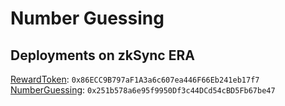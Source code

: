 # Number Guessing

## Deployments on zkSync ERA
[RewardToken](https://goerli.explorer.zksync.io/address/0x86ECC9B797aF1A3a6c607ea446F66Eb241eb17f7#transactions): `0x86ECC9B797aF1A3a6c607ea446F66Eb241eb17f7`  
[NumberGuessing](https://goerli.explorer.zksync.io/address/0x251b578a6e95f9950Df3c44DCd54cBD5Fb67be47#transactions): `0x251b578a6e95f9950Df3c44DCd54cBD5Fb67be47`